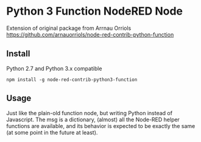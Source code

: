 Python 3 Function NodeRED Node
=============================

Extension of original package from Arrnau Orriols
https://github.com/arnauorriols/node-red-contrib-python-function


Install
-------
Python 2.7 and Python 3.x compatible

`npm install -g node-red-contrib-python3-function`

Usage
-----

Just like the plain-old function node, but writing Python instead of Javascript.
The msg is a dictionary, (almost) all the Node-RED helper functions are available, and its behavior
 is expected to be exactly the same (at some point in the future at least).
 
 
